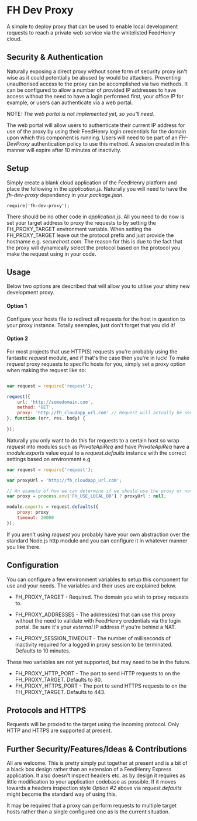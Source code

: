 FH Dev Proxy
============

A simple to deploy proxy that can be used to enable local development requests 
to reach a private web service via the whitelisted FeedHenry cloud. 


## Security & Authentication
Naturally exposing a direct proxy without some form of security proxy isn't 
wise as it could potentially be abused by would be attackers. Preventing 
unauthorised access to the proxy can be accomplished via two methods. It can be 
configured to allow a number of provided IP addresses to have access without 
the need to have a login performed first, your office IP for example, or users 
can authenticate via a web portal. 

NOTE: _The web portal is not implemented yet, so you'll need._

The web portal will allow users to authenticate their current IP address for 
use of the proxy by using their FeedHenry login credentials for the domain upon 
which this component is running. Users will need to be part of an _FH-DevProxy_ 
authentication policy to use this method. A session created in this manner will 
expire after 10 minutes of inactivity.

## Setup
Simply create a blank cloud application of the FeedHenry platform and place the 
following in the _application.js_. Naturally you will need to have the
_fh-dev-proxy_ dependency in your _package.json_.

```
require('fh-dev-proxy');
```

There should be no other code in _application.js_. All you need to do now is 
set your target address to proxy the requests to by setting the FH_PROXY_TARGET 
environment variable. When setting the FH_PROXY_TARGET leave out the protocol 
prefix and just provide the hostname e.g. _securehost.com_. The reason for 
this is due to the fact that the proxy will dynamically select the protocol 
based on the protocol you make the request using in your code.


## Usage
Below two options are described that will allow you to utilise your shiny new 
development proxy.

#### Option 1
Configure your hosts file to redirect all requests for the host in question to 
your proxy instance. Totally seemples, just don't forget that you did it!

#### Option 2
For most projects that use HTTP(S) requests you're probably using the fantastic 
_request_ module, and if that's the case then you're in luck! To make _request_ 
proxy requests to specific hosts for you, simply set a proxy option when making 
the request like so:

```javascript

var request = require('request');

request({
	url: 'http://somedomain.com',
	method: 'GET',
	proxy: 'http://fh_cloudapp_url.com' // Request will actually be sent here
}, function (err, res, body) {
	
});

```

Naturally you only want to do this for requests to a certain host so wrap 
_request_ into modules such as _PrivateApiReq_ and have _PrivateApiReq_ have a 
_module.exports_ value equal to a _request.defaults_ instance with the correct 
settings based on environment e.g

```javascript
var request = require('request');

var proxyUrl = 'http://fh_cloudapp_url.com';

// An example of how we can determine if we should use the proxy or not
var proxy = process.env['FH_USE_LOCAL_DB'] ? proxyUrl : null;

module.exports = request.defaults({
	proxy: proxy
	timeout: 20000
});

```

If you aren't using _request_ you probably have your own abstraction over the 
standard Node.js http module and you can configure it in whatever manner you 
like there.


## Configuration 
You can configure a few environment variables to setup this component for use 
and your needs. The variables and their uses are explained below. 

* FH_PROXY_TARGET - Required. The domain you wish to proxy requests to.

* FH_PROXY_ADDRESSES - The address(es) that can use this proxy without the need 
to validate with FeedHenry credentials via the login portal. Be sure it's 
your _external_ IP address if you're behind a NAT.

* FH_PROXY_SESSION_TIMEOUT - The number of milliseconds of inactivity required 
for a logged in proxy session to be terminated. Defaults to 10 minutes.

These two variables are not yet supported, but may need to be in the future.
* FH_PROXY_HTTP_PORT - The port to send HTTP requests to on the 
FH_PROXY_TARGET. Defaults to 80.
* FH_PROXY_HTTPS_PORT - The port to send HTTPS requests to on the 
FH_PROXY_TARGET. Defaults to 443.


## Protocols and HTTPS
Requests will be proxied to the target using the incoming protocol. Only HTTP 
and HTTPS are supported at present.


## Further Security/Features/Ideas & Contributions
All are welcome. This is pretty simply put together at present and is a bit of 
a black box design rather than an extension of a FeedHenry Express application. 
It also doesn't inspect headers etc. as by design it requires as little 
modification to your application codebase as possible. If it moves towards a 
headers inspection style _Option #2_ above via _request.defaults_ might become 
the standard way of using this.

It may be required that a proxy can perform requests to multiple target 
hosts rather than a single configured one as is the current situation.
